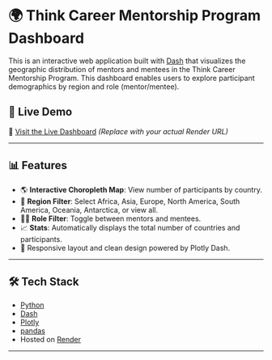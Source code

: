 # 🌍 Think Career Mentorship Program Dashboard

This is an interactive web application built with [Dash](https://dash.plotly.com/) that visualizes the geographic distribution of mentors and mentees in the Think Career Mentorship Program. This dashboard enables users to explore participant demographics by region and role (mentor/mentee).

## 🚀 Live Demo

🔗 [Visit the Live Dashboard]([https://your-render-url.onrender.com](https://dash-app-for-think-career-immigrants.onrender.com/))  
*(Replace with your actual Render URL)*

---

## 📊 Features

- 🌎 **Interactive Choropleth Map**: View number of participants by country.
- 🧭 **Region Filter**: Select Africa, Asia, Europe, North America, South America, Oceania, Antarctica, or view all.
- 🧑‍🏫 **Role Filter**: Toggle between mentors and mentees.
- 📈 **Stats**: Automatically displays the total number of countries and participants.
- 🔄 Responsive layout and clean design powered by Plotly Dash.

---

## 🛠️ Tech Stack

- [Python](https://www.python.org/)
- [Dash](https://dash.plotly.com/)
- [Plotly](https://plotly.com/)
- [pandas](https://pandas.pydata.org/)
- Hosted on [Render](https://render.com/)

---

